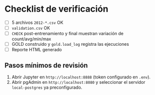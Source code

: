 # Checklist de verificación

- [ ] 5 archivos `2012-*.csv` OK
- [ ] `validation.csv` OK
- [ ] `CHECK` post-entrenamiento y final muestran variación de count/avg/min/max
- [ ] GOLD construido y `gold.load_log` registra las ejecuciones
- [ ] Reporte HTML generado

## Pasos mínimos de revisión

1. Abrir Jupyter en `http://localhost:8888` (token configurado en `.env`).
2. Abrir pgAdmin en `http://localhost:8080` y seleccionar el servidor `local-postgres` ya preconfigurado.
